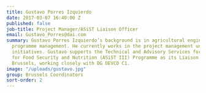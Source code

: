 ```yaml
---
title: Gustavo Porres Izquierdo
date: 2017-03-07 16:40:00 Z
published: false
job-title: Project Manager/ASiST Liaison Officer
email: Gustavo_Porres@dai.com
summary: Gustavo Porres Izquierdo’s background is in agricultural engineering and
  programme management. He currently works in the project management unit for EU-funded
  initiatives. Gustavo supports the Technical and Advisory Services for Social Transfers
  for Food Security and Nutrition (ASiST III) Programme as its Liaison Officer in
  Brussels, working closely with DG DEVCO C1.
image: "/uploads/gustavo.jpg"
group: Brussels Coordinators
sort-order: 2
---
```


